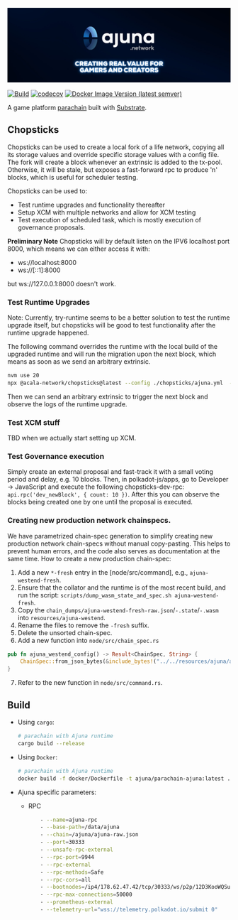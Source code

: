 <p align="center" width="100%">
  <a href="https://ajuna.io" target="_blank">
    <img src="docs/ajuna-banner.jpeg" alt="Ajuna Network">
  </a>
</p>

[![Build](https://github.com/ajuna-network/ajuna-parachain/actions/workflows/check-pull-request.yml/badge.svg?branch=develop)](https://github.com/ajuna-network/ajuna-parachain/actions/workflows/check-pull-request.yml)
[![codecov](https://codecov.io/gh/ajuna-network/ajuna-parachain/branch/main/graph/badge.svg?token=V2Y88ZUD6C)](https://codecov.io/gh/ajuna-network/ajuna-parachain)
[![Docker Image Version (latest semver)](https://img.shields.io/docker/v/ajuna/parachain-ajuna?label=ajuna%20network&logo=docker&sort=semver&style=plastic)](https://hub.docker.com/repository/docker/ajuna/parachain-ajuna/tags?page=1&ordering=last_updated)

A game platform [parachain](https://wiki.polkadot.network/docs/learn-parachains) built
with [Substrate](https://docs.substrate.io/).

## Chopsticks

Chopsticks can be used to create a local fork of a life network, copying all its storage values and override specific
storage values with a config file. The fork will create a block whenever an extrinsic is added to the tx-pool.
Otherwise, it will be stale, but exposes a fast-forward rpc to produce 'n' blocks, which is useful for scheduler
testing.

Chopsticks can be used to:

* Test runtime upgrades and functionality thereafter
* Setup XCM with multiple networks and allow for XCM testing
* Test execution of scheduled task, which is mostly execution of governance proposals.

**Preliminary Note**
Chopsticks will by default listen on the IPV6 localhost port 8000, which means we can either access it with:

* ws://localhost:8000
* ws://[::1]:8000

but ws://127.0.0.1:8000 doesn't work.

### Test Runtime Upgrades

Note: Currently, try-runtime seems to be a better solution to test the runtime upgrade itself, but chopsticks will be
good to test functionality after the runtime upgrade happened.

The following command overrides the runtime with the local build of the upgraded runtime and will run the migration
upon the next block, which means as soon as we send an arbitrary extrinsic.

```bash
nvm use 20
npx @acala-network/chopsticks@latest --config ./chopsticks/ajuna.yml  --wasm-override ./target/release/wbuild/ajuna-runtime/ajuna_runtime.compact.compressed.wasm
```

Then we can send an arbitrary extrinsic to trigger the next block and observe the logs of the runtime upgrade.

### Test XCM stuff

TBD when we actually start setting up XCM.

### Test Governance execution

Simply create an external proposal and fast-track it with a small voting period and delay, e.g. 10 blocks. Then, in
polkadot-js/apps, go to Developer -> JavaScript and execute the following chopsticks-dev-rpc:
`api.rpc('dev_newBlock', { count: 10 })`. After this you can observe the blocks being created one by one until the
proposal is executed.

### Creating new production network chainspecs.

We have parametrized chain-spec generation to simplify creating new production network chain-specs without manual
copy-pasting.
This helps to prevent human errors, and the code also serves as documentation at the same time. How to create a new
production
chain-spec:

1. Add a new `*-fresh` entry in the [node/src/command], e.g., `ajuna-westend-fresh`.
2. Ensure that the collator and the runtime is of the most recent build, and run the
   script: `scripts/dump_wasm_state_and_spec.sh ajuna-westend-fresh`.
3. Copy the `chain_dumps/ajuna-westend-fresh-raw.json`/`-.state`/`-.wasm` into `resources/ajuna-westend`.
4. Rename the files to remove the `-fresh` suffix.
5. Delete the unsorted chain-spec.
6. Add a new function into `node/src/chain_spec.rs`

```rust
pub fn ajuna_westend_config() -> Result<ChainSpec, String> {
    ChainSpec::from_json_bytes(&include_bytes!("../../resources/ajuna/ajuna-westend-raw.json")[..])
}
```

7. Refer to the new function in `node/src/command.rs`.
## Build

- Using `cargo`:

  ```bash
  # parachain with Ajuna runtime
  cargo build --release
  ```
- Using `Docker`:

  ```bash
  # parachain with Ajuna runtime
  docker build -f docker/Dockerfile -t ajuna/parachain-ajuna:latest . --build-arg bin=ajuna-node
  ```
- Ajuna specific parameters:  
   - RPC
   ```bash
          - --name=ajuna-rpc
          - --base-path=/data/ajuna
          - --chain=/ajuna/ajuna-raw.json
          - --port=30333
          - --unsafe-rpc-external
          - --rpc-port=9944
          - --rpc-external
          - --rpc-methods=Safe
          - --rpc-cors=all
          - --bootnodes=/ip4/178.62.47.42/tcp/30333/ws/p2p/12D3KooWQSuL51Ki3sydbCwPuvnFx6iNQthTbSjTts3zKMWt1bz8
          - --rpc-max-connections=50000
          - --prometheus-external
          - --telemetry-url="wss://telemetry.polkadot.io/submit 0"
   ```
